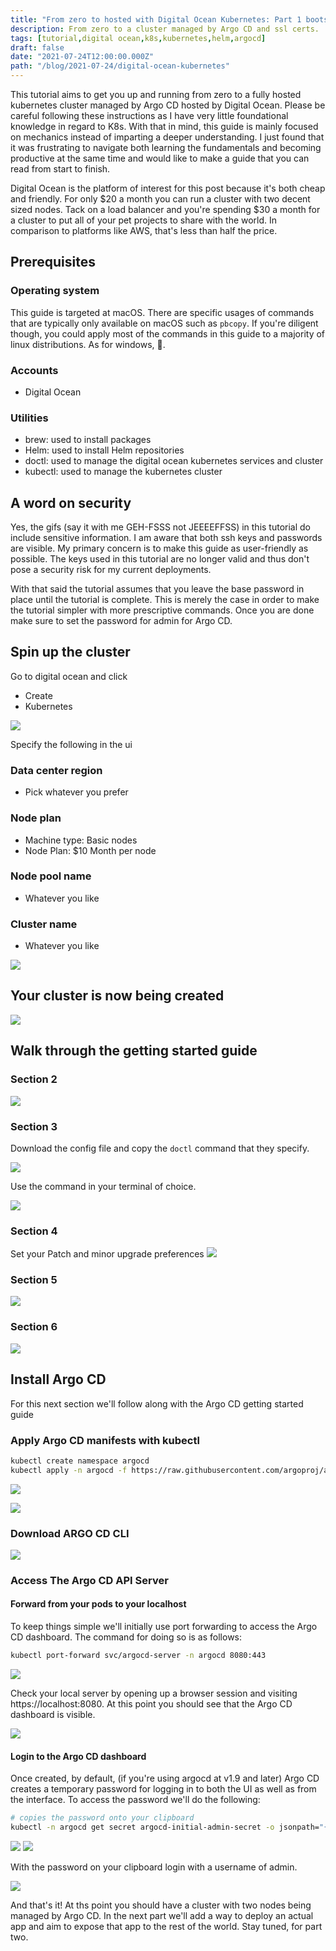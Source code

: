 ```yaml
---
title: "From zero to hosted with Digital Ocean Kubernetes: Part 1 bootstrapping Argo CD"
description: From zero to a cluster managed by Argo CD and ssl certs.
tags: [tutorial,digital ocean,k8s,kubernetes,helm,argocd]
draft: false
date: "2021-07-24T12:00:00.000Z"
path: "/blog/2021-07-24/digital-ocean-kubernetes"
---
```


This tutorial aims to get you up and running from zero to a fully hosted kubernetes cluster managed by Argo CD hosted by 
Digital Ocean. Please be careful following these instructions as I have very little foundational knowledge in regard to
K8s. With that in mind, this guide is mainly focused on mechanics instead of imparting a deeper understanding. I 
just found that it was frustrating to navigate both learning the fundamentals and becoming productive at the same time
and would like to make a guide that you can read from start to finish.

Digital Ocean is the platform of interest for this post because it's both cheap and friendly. For only \$20 a month you 
can run a cluster with two decent sized nodes. Tack on a load balancer and you're spending \$30 a month for a cluster to 
put all of your pet projects to share with the world. In comparison to platforms like AWS, that's less than half the 
price.

## Prerequisites

### Operating system

This guide is targeted at macOS. There are specific usages of commands that are typically only available on macOS such
as `pbcopy`. If you're diligent though, you could apply most of the commands in this guide to a majority of linux
distributions. As for windows, 🤷.

### Accounts

- Digital Ocean

[comment]: <> (- GitHub)

### Utilities

- brew: used to install packages
- Helm: used to install Helm repositories
- doctl: used to manage the digital ocean kubernetes services and cluster
- kubectl: used to manage the kubernetes cluster

## A word on security

Yes, the gifs (say it with me GEH-FSSS not JEEEEFFSS) in this tutorial do include sensitive information. I am aware 
that both ssh keys and passwords are visible. My primary concern is to make this guide as user-friendly as possible. 
The keys used in this tutorial are no longer valid and thus don't pose a security risk for my current deployments.

With that said the tutorial assumes that you leave the base password in place until the tutorial is complete. This
is merely the case in order to make the tutorial simpler with more prescriptive commands. Once you are done make
sure to set the password for admin for Argo CD.

## Spin up the cluster

Go to digital ocean and click
- Create
- Kubernetes

![](./part-1/create-cluster.gif)

Specify the following in the ui

### Data center region

- Pick whatever you prefer

### Node plan

- Machine type: Basic nodes
- Node Plan: \$10 Month per node
    
### Node pool name

- Whatever you like

### Cluster name

- Whatever you like
    
![](./part-1/name-cluster-and-pools.gif)

## Your cluster is now being created

![](part-1/wait-for-cluster.gif)

## Walk through the getting started guide

### Section 2

![](part-1/do-step-2.gif)

### Section 3 

Download the config file and copy the `doctl` command that they specify.

![](part-1/do-step-3.gif)

Use the command in your terminal of choice.

![](part-1/do-step-3-1.gif)

### Section 4

Set your Patch and minor upgrade preferences
![](part-1/do-step-4.gif)

### Section 5

![](part-1/do-step-5.gif)

### Section 6

![](part-1/do-step-6.gif)

## Install Argo CD

For this next section we'll follow along with the Argo CD getting started guide

### Apply Argo CD manifests with kubectl

```bash
kubectl create namespace argocd
kubectl apply -n argocd -f https://raw.githubusercontent.com/argoproj/argo-cd/stable/manifests/install.yaml
```

![](part-2/guide-step-1.gif)

![](part-2/apply-argo.gif)

### Download ARGO CD CLI

![](part-2/guide-step-2.gif)

### Access The Argo CD API Server

#### Forward from your pods to your localhost

To keep things simple we'll initially use port forwarding to access the Argo CD dashboard. The command for doing so
is as follows:

```bash
kubectl port-forward svc/argocd-server -n argocd 8080:443
```

![](part-2/cli-forward-port.gif)

Check your local server by opening up a browser session and visiting https://localhost:8080. At this point you
should see that the Argo CD dashboard is visible.

![](part-2/check-local-server.gif)

#### Login to the Argo CD dashboard

Once created, by default, (if you're using argocd at v1.9 and later) Argo CD creates a temporary password for 
logging in to both the UI as well as from the interface. To access the password we'll do the following:

```bash
# copies the password onto your clipboard
kubectl -n argocd get secret argocd-initial-admin-secret -o jsonpath="{.data.password}" | base64 -d | pbcopy
```

![](part-2/guide-step-4.gif)
![](part-2/get-password.gif)

With the password on your clipboard login with a username of admin.

![](part-2/login.gif)


And that's it! At ths point you should have a cluster with two nodes being managed by Argo CD. In the next part
we'll add a way to deploy an actual app and aim to expose that app to the rest of the world. Stay tuned, for part two.